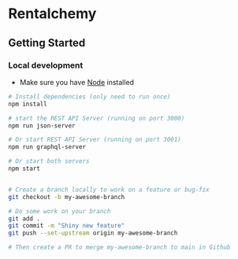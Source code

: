 # Rentalchemy

## Getting Started

### Local development


- Make sure you have [Node](https://nodejs.org/en/download/) installed
```sh
# Install dependencies (only need to run once)
npm install

# start the REST API Server (running on port 3000)
npm run json-server

# Or start REST API Server (running on port 3001)
npm run graphql-server

# Or start both servers
npm start


# Create a branch locally to work on a feature or bug-fix
git checkout -b my-awesome-branch

# Do some work on your branch
git add .
git commit -m "Shiny new feature"
git push --set-upstream origin my-awesome-branch

# Then create a PR to merge my-awesome-branch to main in Github
```

